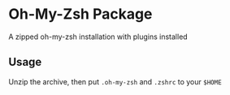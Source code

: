 # Oh-My-Zsh Package

A zipped oh-my-zsh installation with plugins installed

## Usage

Unzip the archive, then put `.oh-my-zsh` and `.zshrc` to your `$HOME`

